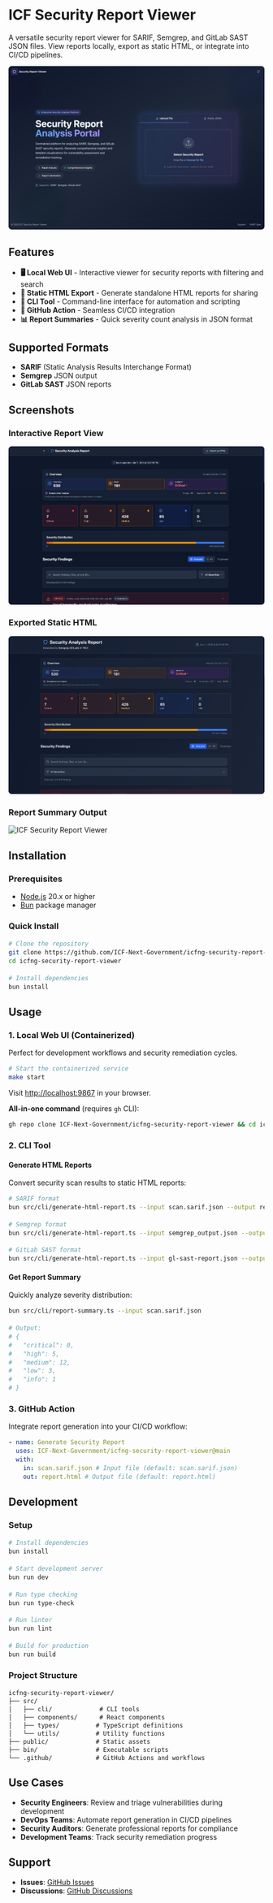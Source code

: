 # ICF Security Report Viewer

A versatile security report viewer for SARIF, Semgrep, and GitLab SAST JSON files. View reports locally, export as static HTML, or integrate into CI/CD pipelines.

![ICF Security Report Viewer](./.docs/file-upload.webp)

## Features

- **🖥️ Local Web UI** - Interactive viewer for security reports with filtering and search
- **📄 Static HTML Export** - Generate standalone HTML reports for sharing
- **🤖 CLI Tool** - Command-line interface for automation and scripting
- **🔄 GitHub Action** - Seamless CI/CD integration
- **📊 Report Summaries** - Quick severity count analysis in JSON format

## Supported Formats

- **SARIF** (Static Analysis Results Interchange Format)
- **Semgrep** JSON output
- **GitLab SAST** JSON reports

## Screenshots

### Interactive Report View

![ICF Security Report Viewer](./.docs/report-sample.webp)

### Exported Static HTML

![ICF Security Report Viewer](./.docs/export-sample.webp)

### Report Summary Output

![ICF Security Report Viewer](./.docs/summary-sample.webp)

## Installation

### Prerequisites

- [Node.js](https://nodejs.org/) 20.x or higher
- [Bun](https://bun.sh/) package manager

### Quick Install

```bash
# Clone the repository
git clone https://github.com/ICF-Next-Government/icfng-security-report-viewer.git
cd icfng-security-report-viewer

# Install dependencies
bun install
```

## Usage

### 1. Local Web UI (Containerized)

Perfect for development workflows and security remediation cycles.

```bash
# Start the containerized service
make start
```

Visit [http://localhost:9867](http://localhost:9867) in your browser.

**All-in-one command** (requires `gh` CLI):

```bash
gh repo clone ICF-Next-Government/icfng-security-report-viewer && cd icfng-security-report-viewer && make start
```

### 2. CLI Tool

#### Generate HTML Reports

Convert security scan results to static HTML reports:

```bash
# SARIF format
bun src/cli/generate-html-report.ts --input scan.sarif.json --output report.html

# Semgrep format
bun src/cli/generate-html-report.ts --input semgrep_output.json --output report.html

# GitLab SAST format
bun src/cli/generate-html-report.ts --input gl-sast-report.json --output report.html
```

#### Get Report Summary

Quickly analyze severity distribution:

```bash
bun src/cli/report-summary.ts --input scan.sarif.json

# Output:
# {
#   "critical": 0,
#   "high": 5,
#   "medium": 12,
#   "low": 3,
#   "info": 1
# }
```

### 3. GitHub Action

Integrate report generation into your CI/CD workflow:

```yaml
- name: Generate Security Report
  uses: ICF-Next-Government/icfng-security-report-viewer@main
  with:
    in: scan.sarif.json # Input file (default: scan.sarif.json)
    out: report.html # Output file (default: report.html)
```

## Development

### Setup

```bash
# Install dependencies
bun install

# Start development server
bun run dev

# Run type checking
bun run type-check

# Run linter
bun run lint

# Build for production
bun run build
```

### Project Structure

```
icfng-security-report-viewer/
├── src/
│   ├── cli/             # CLI tools
│   ├── components/      # React components
│   ├── types/          # TypeScript definitions
│   └── utils/          # Utility functions
├── public/             # Static assets
├── bin/                # Executable scripts
└── .github/            # GitHub Actions and workflows
```

## Use Cases

- **Security Engineers**: Review and triage vulnerabilities during development
- **DevOps Teams**: Automate report generation in CI/CD pipelines
- **Security Auditors**: Generate professional reports for compliance
- **Development Teams**: Track security remediation progress

## Support

- **Issues**: [GitHub Issues](https://github.com/ICF-Next-Government/icfng-security-report-viewer/issues)
- **Discussions**: [GitHub Discussions](https://github.com/ICF-Next-Government/icfng-security-report-viewer/discussions)
